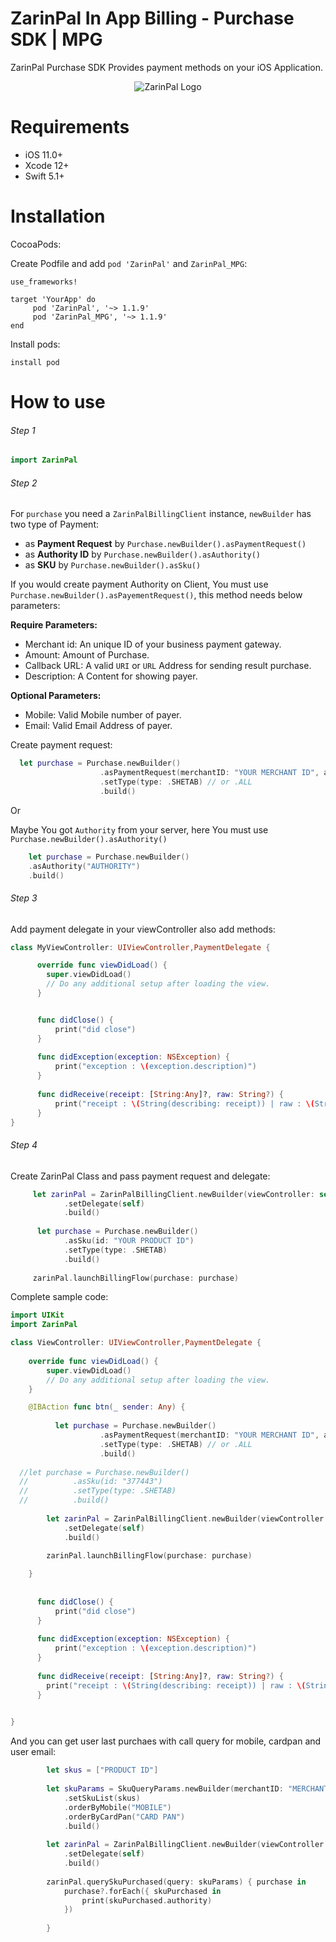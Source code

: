 # ZarinPal In App Billing - Purchase SDK | MPG

ZarinPal Purchase SDK Provides payment methods on your iOS Application.



<p align="center" width="100%">
<img src="https://avatars.githubusercontent.com/u/13906725?s=200&v=4" alt="ZarinPal Logo"/>
</p>


# Requirements 

- iOS 11.0+ 
- Xcode 12+
- Swift 5.1+

# Installation

CocoaPods:

Create Podfile and add ```pod 'ZarinPal'``` and ```ZarinPal_MPG```:

```
use_frameworks!

target 'YourApp' do
     pod 'ZarinPal', '~> 1.1.9'
     pod 'ZarinPal_MPG', '~> 1.1.9'
end
```

Install pods:

```
install pod
```

# How to use
###### Step 1

```Swift
import ZarinPal

```

###### Step 2

For `purchase` you need a `ZarinPalBillingClient` instance, `newBuilder` has two type of Payment:

*   as **Payment Request** by `Purchase.newBuilder().asPaymentRequest()`
*   as **Authority ID** by `Purchase.newBuilder().asAuthority()`
*   as **SKU** by `Purchase.newBuilder().asSku()`

If you would create payment Authority on Client, You must use `Purchase.newBuilder().asPayementRequest()`, this method needs below parameters:

**Require Parameters:**

*   Merchant id: An unique ID of your business payment gateway.
*   Amount: Amount of Purchase.
*   Callback URL: A valid `URI` or `URL` Address for sending result purchase.
*   Description: A Content for showing payer.

**Optional Parameters:**

*   Mobile: Valid Mobile number of payer.
*   Email: Valid Email Address of payer.


Create payment request:
```Swift
  let purchase = Purchase.newBuilder()
                    .asPaymentRequest(merchantID: "YOUR MERCHANT ID", amount: 10000, callbackURL: "https://www.google.com", description: "Test Description for this payment")
                    .setType(type: .SHETAB) // or .ALL
                    .build()
```
Or

Maybe You got `Authority` from your server, here You must use `Purchase.newBuilder().asAuthority()`
```Swift
    let purchase = Purchase.newBuilder()
    .asAuthority("AUTHORITY")
    .build()
```   

###### Step 3

Add payment delegate in your viewController also add methods:

```Swift
class MyViewController: UIViewController,PaymentDelegate {

      override func viewDidLoad() {
        super.viewDidLoad()
        // Do any additional setup after loading the view.
      }


      func didClose() {
          print("did close")
      }
      
      func didException(exception: NSException) {
          print("exception : \(exception.description)")
      }
      
      func didReceive(receipt: [String:Any]?, raw: String?) {
          print("receipt : \(String(describing: receipt)) | raw : \(String(describing: raw)) ")
      }
}
```

###### Step 4

Create ZarinPal Class and pass payment request and delegate:

```Swift
     let zarinPal = ZarinPalBillingClient.newBuilder(viewController: self)
            .setDelegate(self)
            .build()
            
      let purchase = Purchase.newBuilder()
            .asSku(id: "YOUR PRODUCT ID")
            .setType(type: .SHETAB)
            .build()
        
     zarinPal.launchBillingFlow(purchase: purchase)
```

Complete sample code:

```Swift
import UIKit
import ZarinPal

class ViewController: UIViewController,PaymentDelegate {
    
    override func viewDidLoad() {
        super.viewDidLoad()
        // Do any additional setup after loading the view.
    }

    @IBAction func btn(_ sender: Any) {
                
          let purchase = Purchase.newBuilder()
                    .asPaymentRequest(merchantID: "YOUR MERCHANT ID", amount: 10000, callbackURL: "https://www.google.com", description: "Test Description for this payment")
                    .setType(type: .SHETAB) // or .ALL
                    .build()
          
  //let purchase = Purchase.newBuilder()
  //          .asSku(id: "377443")
  //          .setType(type: .SHETAB)
  //          .build()
        
        let zarinPal = ZarinPalBillingClient.newBuilder(viewController: self)
            .setDelegate(self)
            .build()
     
        zarinPal.launchBillingFlow(purchase: purchase)

    }
    
    
      func didClose() {
          print("did close")
      }
      
      func didException(exception: NSException) {
          print("exception : \(exception.description)")
      }
      
      func didReceive(receipt: [String:Any]?, raw: String?) {
        print("receipt : \(String(describing: receipt)) | raw : \(String(describing: raw)) ")
      }

    
}


```


And you can get user last purchaes with call query for mobile, cardpan and user email:

```Swift
        let skus = ["PRODUCT ID"]
        
        let skuParams = SkuQueryParams.newBuilder(merchantID: "MERCHANT CODE")
            .setSkuList(skus)
            .orderByMobile("MOBILE")
            .orderByCardPan("CARD PAN")
            .build()
        
        let zarinPal = ZarinPalBillingClient.newBuilder(viewController: self)
            .setDelegate(self)
            .build()
        
        zarinPal.querySkuPurchased(query: skuParams) { purchase in
            purchase?.forEach({ skuPurchased in
                print(skuPurchased.authority)
            })
            
        }

```


